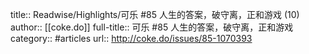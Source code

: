 title:: Readwise/Highlights/可乐 #85 人生的答案，破守离，正和游戏 (10)
author:: [[coke.do]]
full-title:: 可乐 \#85 人生的答案，破守离，正和游戏
category:: #articles
url:: http://coke.do/issues/85-1070393
